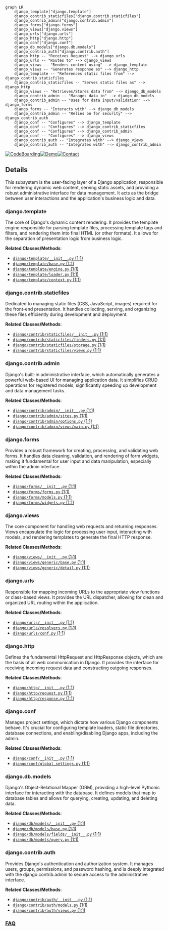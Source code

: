 ```mermaid
graph LR
    django_template["django.template"]
    django_contrib_staticfiles["django.contrib.staticfiles"]
    django_contrib_admin["django.contrib.admin"]
    django_forms["django.forms"]
    django_views["django.views"]
    django_urls["django.urls"]
    django_http["django.http"]
    django_conf["django.conf"]
    django_db_models["django.db.models"]
    django_contrib_auth["django.contrib.auth"]
    django_http -- "Receives Request" --> django_urls
    django_urls -- "Routes to" --> django_views
    django_views -- "Renders content using" --> django_template
    django_views -- "Generates response as" --> django_http
    django_template -- "References static files from" --> django_contrib_staticfiles
    django_contrib_staticfiles -- "Serves static files as" --> django_http
    django_views -- "Retrieves/Stores data from" --> django_db_models
    django_contrib_admin -- "Manages data in" --> django_db_models
    django_contrib_admin -- "Uses for data input/validation" --> django_forms
    django_forms -- "Interacts with" --> django_db_models
    django_contrib_admin -- "Relies on for security" --> django_contrib_auth
    django_conf -- "Configures" --> django_template
    django_conf -- "Configures" --> django_contrib_staticfiles
    django_conf -- "Configures" --> django_contrib_admin
    django_conf -- "Configures" --> django_views
    django_contrib_auth -- "Integrates with" --> django_views
    django_contrib_auth -- "Integrates with" --> django_contrib_admin
```

[![CodeBoarding](https://img.shields.io/badge/Generated%20by-CodeBoarding-9cf?style=flat-square)](https://github.com/CodeBoarding/GeneratedOnBoardings)[![Demo](https://img.shields.io/badge/Try%20our-Demo-blue?style=flat-square)](https://www.codeboarding.org/demo)[![Contact](https://img.shields.io/badge/Contact%20us%20-%20contact@codeboarding.org-lightgrey?style=flat-square)](mailto:contact@codeboarding.org)

## Details

This subsystem is the user-facing layer of a Django application, responsible for rendering dynamic web content, serving static assets, and providing a robust administrative interface for data management. It acts as the bridge between user interactions and the application's business logic and data.

### django.template
The core of Django's dynamic content rendering. It provides the template engine responsible for parsing template files, processing template tags and filters, and rendering them into final HTML (or other formats). It allows for the separation of presentation logic from business logic.


**Related Classes/Methods**:

- <a href="https://github.com/django/django/django/template/__init__.py#L1-L1" target="_blank" rel="noopener noreferrer">`django/template/__init__.py` (1:1)</a>
- <a href="https://github.com/django/django/django/template/base.py#L1-L1" target="_blank" rel="noopener noreferrer">`django/template/base.py` (1:1)</a>
- <a href="https://github.com/django/django/django/template/engine.py#L1-L1" target="_blank" rel="noopener noreferrer">`django/template/engine.py` (1:1)</a>
- <a href="https://github.com/django/django/django/template/loader.py#L1-L1" target="_blank" rel="noopener noreferrer">`django/template/loader.py` (1:1)</a>
- <a href="https://github.com/django/django/django/template/context.py#L1-L1" target="_blank" rel="noopener noreferrer">`django/template/context.py` (1:1)</a>


### django.contrib.staticfiles
Dedicated to managing static files (CSS, JavaScript, images) required for the front-end presentation. It handles collecting, serving, and organizing these files efficiently during development and deployment.


**Related Classes/Methods**:

- <a href="https://github.com/django/django/django/contrib/staticfiles/__init__.py#L1-L1" target="_blank" rel="noopener noreferrer">`django/contrib/staticfiles/__init__.py` (1:1)</a>
- <a href="https://github.com/django/django/django/contrib/staticfiles/finders.py#L1-L1" target="_blank" rel="noopener noreferrer">`django/contrib/staticfiles/finders.py` (1:1)</a>
- <a href="https://github.com/django/django/django/contrib/staticfiles/storage.py#L1-L1" target="_blank" rel="noopener noreferrer">`django/contrib/staticfiles/storage.py` (1:1)</a>
- <a href="https://github.com/django/django/django/contrib/staticfiles/views.py#L1-L1" target="_blank" rel="noopener noreferrer">`django/contrib/staticfiles/views.py` (1:1)</a>


### django.contrib.admin
Django's built-in administrative interface, which automatically generates a powerful web-based UI for managing application data. It simplifies CRUD operations for registered models, significantly speeding up development and data management tasks.


**Related Classes/Methods**:

- <a href="https://github.com/django/django/django/contrib/admin/__init__.py#L1-L1" target="_blank" rel="noopener noreferrer">`django/contrib/admin/__init__.py` (1:1)</a>
- <a href="https://github.com/django/django/django/contrib/admin/sites.py#L1-L1" target="_blank" rel="noopener noreferrer">`django/contrib/admin/sites.py` (1:1)</a>
- <a href="https://github.com/django/django/django/contrib/admin/options.py#L1-L1" target="_blank" rel="noopener noreferrer">`django/contrib/admin/options.py` (1:1)</a>
- <a href="https://github.com/django/django/django/contrib/admin/views/main.py#L1-L1" target="_blank" rel="noopener noreferrer">`django/contrib/admin/views/main.py` (1:1)</a>


### django.forms
Provides a robust framework for creating, processing, and validating web forms. It handles data cleaning, validation, and rendering of form widgets, making it fundamental for user input and data manipulation, especially within the admin interface.


**Related Classes/Methods**:

- <a href="https://github.com/django/django/django/forms/__init__.py#L1-L1" target="_blank" rel="noopener noreferrer">`django/forms/__init__.py` (1:1)</a>
- <a href="https://github.com/django/django/django/forms/forms.py#L1-L1" target="_blank" rel="noopener noreferrer">`django/forms/forms.py` (1:1)</a>
- <a href="https://github.com/django/django/django/forms/models.py#L1-L1" target="_blank" rel="noopener noreferrer">`django/forms/models.py` (1:1)</a>
- <a href="https://github.com/django/django/django/forms/widgets.py#L1-L1" target="_blank" rel="noopener noreferrer">`django/forms/widgets.py` (1:1)</a>


### django.views
The core component for handling web requests and returning responses. Views encapsulate the logic for processing user input, interacting with models, and rendering templates to generate the final HTTP response.


**Related Classes/Methods**:

- <a href="https://github.com/django/django/django/views/__init__.py#L1-L1" target="_blank" rel="noopener noreferrer">`django/views/__init__.py` (1:1)</a>
- <a href="https://github.com/django/django/django/views/generic/base.py#L1-L1" target="_blank" rel="noopener noreferrer">`django/views/generic/base.py` (1:1)</a>
- <a href="https://github.com/django/django/django/views/generic/detail.py#L1-L1" target="_blank" rel="noopener noreferrer">`django/views/generic/detail.py` (1:1)</a>


### django.urls
Responsible for mapping incoming URLs to the appropriate view functions or class-based views. It provides the URL dispatcher, allowing for clean and organized URL routing within the application.


**Related Classes/Methods**:

- <a href="https://github.com/django/django/django/urls/__init__.py#L1-L1" target="_blank" rel="noopener noreferrer">`django/urls/__init__.py` (1:1)</a>
- <a href="https://github.com/django/django/django/urls/resolvers.py#L1-L1" target="_blank" rel="noopener noreferrer">`django/urls/resolvers.py` (1:1)</a>
- <a href="https://github.com/django/django/django/urls/conf.py#L1-L1" target="_blank" rel="noopener noreferrer">`django/urls/conf.py` (1:1)</a>


### django.http
Defines the fundamental HttpRequest and HttpResponse objects, which are the basis of all web communication in Django. It provides the interface for receiving incoming request data and constructing outgoing responses.


**Related Classes/Methods**:

- <a href="https://github.com/django/django/django/http/__init__.py#L1-L1" target="_blank" rel="noopener noreferrer">`django/http/__init__.py` (1:1)</a>
- <a href="https://github.com/django/django/django/http/request.py#L1-L1" target="_blank" rel="noopener noreferrer">`django/http/request.py` (1:1)</a>
- <a href="https://github.com/django/django/django/http/response.py#L1-L1" target="_blank" rel="noopener noreferrer">`django/http/response.py` (1:1)</a>


### django.conf
Manages project settings, which dictate how various Django components behave. It's crucial for configuring template loaders, static file directories, database connections, and enabling/disabling Django apps, including the admin.


**Related Classes/Methods**:

- <a href="https://github.com/django/django/django/conf/__init__.py#L1-L1" target="_blank" rel="noopener noreferrer">`django/conf/__init__.py` (1:1)</a>
- <a href="https://github.com/django/django/django/conf/global_settings.py#L1-L1" target="_blank" rel="noopener noreferrer">`django/conf/global_settings.py` (1:1)</a>


### django.db.models
Django's Object-Relational Mapper (ORM), providing a high-level Pythonic interface for interacting with the database. It defines models that map to database tables and allows for querying, creating, updating, and deleting data.


**Related Classes/Methods**:

- <a href="https://github.com/django/django/django/db/models/__init__.py#L1-L1" target="_blank" rel="noopener noreferrer">`django/db/models/__init__.py` (1:1)</a>
- <a href="https://github.com/django/django/django/db/models/base.py#L1-L1" target="_blank" rel="noopener noreferrer">`django/db/models/base.py` (1:1)</a>
- <a href="https://github.com/django/django/django/db/models/fields/__init__.py#L1-L1" target="_blank" rel="noopener noreferrer">`django/db/models/fields/__init__.py` (1:1)</a>
- <a href="https://github.com/django/django/django/db/models/query.py#L1-L1" target="_blank" rel="noopener noreferrer">`django/db/models/query.py` (1:1)</a>


### django.contrib.auth
Provides Django's authentication and authorization system. It manages users, groups, permissions, and password hashing, and is deeply integrated with the django.contrib.admin to secure access to the administrative interface.


**Related Classes/Methods**:

- <a href="https://github.com/django/django/django/contrib/auth/__init__.py#L1-L1" target="_blank" rel="noopener noreferrer">`django/contrib/auth/__init__.py` (1:1)</a>
- <a href="https://github.com/django/django/django/contrib/auth/models.py#L1-L1" target="_blank" rel="noopener noreferrer">`django/contrib/auth/models.py` (1:1)</a>
- <a href="https://github.com/django/django/django/contrib/auth/views.py#L1-L1" target="_blank" rel="noopener noreferrer">`django/contrib/auth/views.py` (1:1)</a>




### [FAQ](https://github.com/CodeBoarding/GeneratedOnBoardings/tree/main?tab=readme-ov-file#faq)